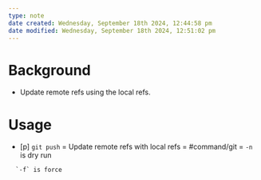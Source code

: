 ```yaml
---
type: note
date created: Wednesday, September 18th 2024, 12:44:58 pm
date modified: Wednesday, September 18th 2024, 12:51:02 pm
---
```

# Background
- Update remote refs using the local refs.

# Usage
- [p] `git push` = Update remote refs with local refs = #command/git = `-n` is dry run 
<!--ID: 1751434089742-->

      `-f` is force